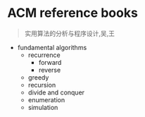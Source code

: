 ACM reference books
===

> 实用算法的分析与程序设计,吴,王

* fundamental algorithms  
  * recurrence  
    * forward  
	* reverse  
  * greedy  
  * recursion  
  * divide and conquer  
  * enumeration  
  * simulation  
